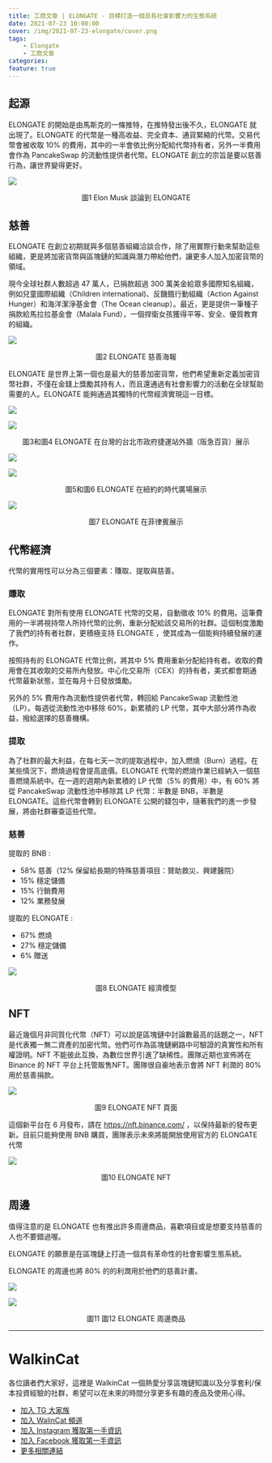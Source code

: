 ```yaml
---
title: 工商文章 | ELONGATE - 目標打造一個具有社會影響力的生態系統
date: 2021-07-23 10:00:00
cover: /img/2021-07-23-elongate/cover.png
tags:
    - Elongate
    - 工商文章
categories:
feature: true
---
```

## 起源

ELONGATE 的開始是由馬斯克的一條推特，在推特發出後不久，ELONGATE 就出現了。ELONGATE 的代幣是一種高收益、完全資本、通貨緊縮的代幣。交易代幣會被收取 10% 的費用，其中的一半會依比例分配給代幣持有者，另外一半費用會作為 PancakeSwap 的流動性提供者代幣。ELONGATE 創立的宗旨是要以慈善行為，讓世界變得更好。

![](/img/2021-07-23-elongate/1.png)
<center>圖1 Elon Musk 談論到 ELONGATE</center>

## 慈善

ELONGATE 在創立初期就與多個慈善組織洽談合作，除了用實際行動來幫助這些組織，更是將加密貨幣與區塊鏈的知識與潛力帶給他們，讓更多人加入加密貨幣的領域。

現今全球社群人數超過 47 萬人，已捐款超過 300 萬美金給眾多國際知名組織，例如兒童國際組織（Children international)、反饑餓行動組織（Action Against Hunger）和海洋潔淨基金會（The Ocean cleanup）。最近，更是提供一筆種子捐款給馬拉拉基金會（Malala Fund），一個捍衛女孩獲得平等、安全、優質教育的組織。

![](/img/2021-07-23-elongate/2.png)
<center>圖2 ELONGATE 慈善海報</center>


ELONGATE 是世界上第一個也是最大的慈善加密貨幣，他們希望重新定義加密貨幣社群，不僅在金錢上獎勵其持有人，而且還通過有社會影響力的活動在全球幫助需要的人。ELONGATE 能夠通過其獨特的代幣經濟實現這一目標。

![](/img/2021-07-23-elongate/tw1.jpeg)

![](/img/2021-07-23-elongate/tw2.jpeg)

<center>圖3和圖4 ELONGATE 在台灣的台北市政府捷運站外牆（阪急百貨）展示</center>

![](/img/2021-07-23-elongate/NY3.jpeg)

![](/img/2021-07-23-elongate/NY4.jpeg)

<center>圖5和圖6 ELONGATE 在紐約的時代廣場展示</center>

![](/img/2021-07-23-elongate/Phi1.jpg)

<center>圖7 ELONGATE 在菲律賓展示</center>


## 代幣經濟

代幣的實用性可以分為三個要素：賺取、提取與慈善。

### 賺取

ELONGATE 對所有使用 ELONGATE 代幣的交易，自動徵收 10% 的費用。這筆費用的一半將視持幣人所持代幣的比例，重新分配給該交易所的社群。這個制度激勵了我們的持有者社群，更積極支持 ELONGATE ，使其成為一個能夠持續發展的運作。

按照持有的 ELONGATE 代幣比例，將其中 5% 費用重新分配給持有者。收取的費用會在其收取的交易所內發放。中心化交易所（CEX）的持有者，美式都會期通代幣最新狀態，並在每月十日發放獎勵。

另外的 5% 費用作為流動性提供者代幣，轉回給 PancakeSwap 流動性池（LP）。每週從流動性池中移除 60%，新累積的 LP 代幣，其中大部分將作為收益，撥給選擇的慈善機構。

### 提取

為了社群的最大利益，在每七天一次的提取過程中，加入燃燒（Burn）過程。在某些情況下，燃燒過程會提高底價。ELONGATE 代幣的燃燒作業已經納入一個慈善燃燒系統中。在一週的週期內新累積的 LP 代幣（5% 的費用）中，有 60% 將從 PancakeSwap 流動性池中移除其 LP 代幣：半數是 BNB，半數是 ELONGATE。這些代幣會轉到 ELONGATE 公開的錢包中，隨著我們的進一步發展，將由社群審查這些代幣。

### 慈善

提取的 BNB :

- 58% 慈善（12% 保留給長期的特殊慈善項目：贊助救災、興建醫院）
- 15% 穩定儲備
- 15% 行銷費用
- 12% 業務發展    

提取的 ELONGATE :
- 67% 燃燒
- 27% 穩定儲備
- 6% 贈送

![](/img/2021-07-23-elongate/5.png)
<center>圖8 ELONGATE 經濟模型</center>

## NFT

最近幾個月非同質化代幣（NFT）可以說是區塊鏈中討論數最高的話題之一，NFT 是代表獨一無二資產的加密代幣。他們可作為區塊鏈網路中可驗證的真實性和所有權證明。NFT 不能彼此互換，為數位世界引進了缺稀性。團隊近期也宣佈將在 Binance 的 NFT 平台上托管販售NFT。團隊很自豪地表示會將 NFT 利潤的 80% 用於慈善捐款。

![](/img/2021-07-23-elongate/6.png)
<center>圖9 ELONGATE NFT 頁面</center>


這個新平台在 6 月發布，請在 https://nft.binance.com/ ，以保持最新的發布更新。目前只能夠使用 BNB 購買，團隊表示未來將能開放使用官方的 ELONGATE 代幣

![](/img/2021-07-23-elongate/7.png)
<center>圖10 ELONGATE NFT</center>


## 周邊

值得注意的是 ELONGATE 也有推出許多周邊商品，喜歡項目或是想要支持慈善的人也不要錯過喔。

ELONGATE 的願景是在區塊鏈上打造一個具有革命性的社會影響生態系統。

ELONGATE 的周邊也將 80% 的的利潤用於他們的慈善計畫。

![](/img/2021-07-23-elongate/8.png)

![](/img/2021-07-23-elongate/9.png)
<center>圖11 圖12 ELONGATE 周邊商品</center>

---
# WalkinCat
各位讀者們大家好，這裡是 WalkinCat 一個熱愛分享區塊鏈知識以及分享套利/保本投資經驗的社群，希望可以在未來的時間分享更多有趣的產品及使用心得。

- [加入 TG 大家族](https://t.me/walkincat)
- [加入 WalinCat 頻道](https://t.me/walkincat2020)
- [加入 Instagram 獲取第一手資訊](https://bit.ly/2TgZ6ou)
- [加入 Facebook 獲取第一手資訊](https://bit.ly/3xMmPMd)
- [更多相關連結](https://linktr.ee/walkincat)